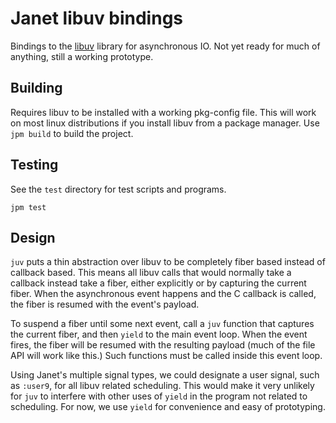 # Janet libuv bindings

Bindings to the [libuv](https://libuv.org/) library for asynchronous IO.
Not yet ready for much of anything, still a working prototype.

## Building

Requires libuv to be installed with a working pkg-config file. This will work
on most linux distributions if you install libuv from a package manager. Use
`jpm build` to build the project.

## Testing

See the `test` directory for test scripts and programs.

`jpm test`

## Design

`juv` puts a thin abstraction over libuv to be completely fiber based instead of
callback based. This means all libuv calls that would normally take a callback
instead take a fiber, either explicitly or by capturing the current fiber. When
the asynchronous event happens and the C callback is called, the fiber is resumed
with the event's payload.

To suspend a fiber until some next event, call a `juv` function that
captures the current fiber, and then `yield` to the main event loop. When the
event fires, the fiber will be resumed with the resulting payload
(much of the file API will work like this.) Such functions
must be called inside this event loop.

Using Janet's multiple signal types, we could designate a user signal, such
as `:user9`, for all libuv related scheduling. This would make it very unlikely
for `juv` to interfere with other uses of `yield` in the program not related
to scheduling. For now, we use `yield` for convenience and easy of prototyping.

